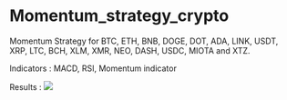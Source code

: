 # Momentum_strategy_crypto
Momentum Strategy for BTC, ETH, BNB, DOGE, DOT, ADA, LINK, USDT, XRP, LTC, BCH, XLM, XMR, NEO, DASH, USDC, MIOTA and XTZ.

Indicators : MACD, RSI, Momentum indicator

Results :
<img src="https://i.ibb.co/NWDRJB3/Capture.jpg"/>
